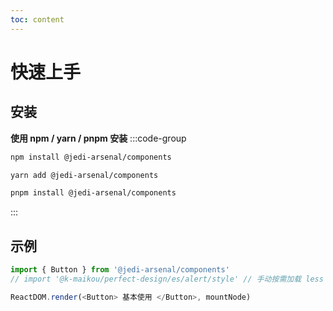 ```yaml
---
toc: content
---
```


# 快速上手

## 安装

**使用 npm / yarn / pnpm 安装**
:::code-group
```bash [npm]
npm install @jedi-arsenal/components
```

```bash [yarn]
yarn add @jedi-arsenal/components
```

```bash [pnpm]
pnpm install @jedi-arsenal/components
```
:::

## 示例

```js
import { Button } from '@jedi-arsenal/components'
// import '@k-maikou/perfect-design/es/alert/style' // 手动按需加载 less

ReactDOM.render(<Button> 基本使用 </Button>, mountNode)
```

